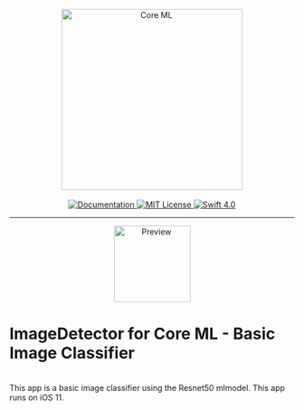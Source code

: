 <p align="center">
    <img src="https://developer.apple.com/assets/elements/icons/core-ml/core-ml-128x128_2x.png" width="320" alt="Core ML">
    <br>
    <br>
    <a href="https://developer.apple.com/machine-learning/">
        <img src="http://img.shields.io/badge/read_the-docs-92A8D1.svg" alt="Documentation">
    </a>
    <a href="LICENSE">
        <img src="http://img.shields.io/badge/license-MIT-brightgreen.svg" alt="MIT License">
    </a>
    <a href="https://swift.org">
        <img src="http://img.shields.io/badge/swift-4.0-brightgreen.svg" alt="Swift 4.0">
    </a>
    </p>
    <hr>
    <p align="center">
    <img
    src="https://user-images.githubusercontent.com/2172843/28137182-3207ec2e-6701-11e7-8055-eef2466cd010.gif"
    width="135" alt="Preview">
    <h1>
        ImageDetector for Core ML - Basic Image Classifier
    </h1>
    <br>
    This app is a basic image classifier using the Resnet50 mlmodel. This app runs on iOS 11.
</p>
